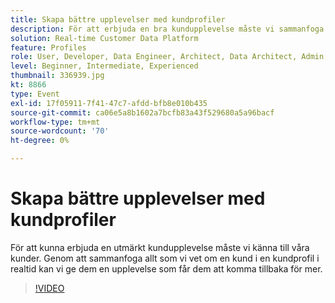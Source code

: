 ```yaml
---
title: Skapa bättre upplevelser med kundprofiler
description: För att erbjuda en bra kundupplevelse måste vi sammanfoga allt vi vet om en kund till en kundprofil i realtid.
solution: Real-time Customer Data Platform
feature: Profiles
role: User, Developer, Data Engineer, Architect, Data Architect, Admin, Leader
level: Beginner, Intermediate, Experienced
thumbnail: 336939.jpg
kt: 8866
type: Event
exl-id: 17f05911-7f41-47c7-afdd-bfb8e010b435
source-git-commit: ca06e5a8b1602a7bcfb83a43f529680a5a96bacf
workflow-type: tm+mt
source-wordcount: '70'
ht-degree: 0%

---
```


# Skapa bättre upplevelser med kundprofiler

För att kunna erbjuda en utmärkt kundupplevelse måste vi känna till våra kunder. Genom att sammanfoga allt som vi vet om en kund i en kundprofil i realtid kan vi ge dem en upplevelse som får dem att komma tillbaka för mer.

>[!VIDEO](https://video.tv.adobe.com/v/336939/?quality=12&learn=on)
